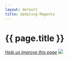 ```yaml
---
layout: default
title: Updating Magento
---
```


<h1 id="instgde-update">{{ page.title }}</h1>

<p><a href="{{ site.githuburl }}install-gde/install/update.md" target="_blank"><em>Help us improve this page</em></a>&nbsp;<img src="{{ site.baseurl }}common/images/newWindow.gif"/></p>



